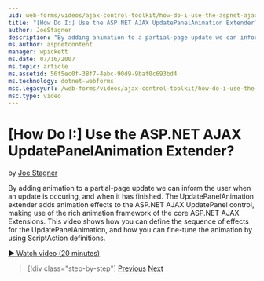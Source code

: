 ```yaml
---
uid: web-forms/videos/ajax-control-toolkit/how-do-i-use-the-aspnet-ajax-updatepanelanimation-extender
title: "[How Do I:] Use the ASP.NET AJAX UpdatePanelAnimation Extender? | Microsoft Docs"
author: JoeStagner
description: "By adding animation to a partial-page update we can inform the user when an update is occuring, and when it has finished. The UpdatePanelAnimation extender a..."
ms.author: aspnetcontent
manager: wpickett
ms.date: 07/16/2007
ms.topic: article
ms.assetid: 56f5ec0f-38f7-4ebc-90d9-9baf0c693bd4
ms.technology: dotnet-webforms
msc.legacyurl: /web-forms/videos/ajax-control-toolkit/how-do-i-use-the-aspnet-ajax-updatepanelanimation-extender
msc.type: video
---
```

[How Do I:] Use the ASP.NET AJAX UpdatePanelAnimation Extender?
====================
by [Joe Stagner](https://github.com/JoeStagner)

By adding animation to a partial-page update we can inform the user when an update is occuring, and when it has finished. The UpdatePanelAnimation extender adds animation effects to the ASP.NET AJAX UpdatePanel control, making use of the rich animation framework of the core ASP.NET AJAX Extensions. This video shows how you can define the sequence of effects for the UpdatePanelAnimation, and how you can fine-tune the animation by using ScriptAction definitions.

[&#9654; Watch video (20 minutes)](https://channel9.msdn.com/Blogs/ASP-NET-Site-Videos/how-do-i-use-the-aspnet-ajax-updatepanelanimation-extender)

> [!div class="step-by-step"]
> [Previous](how-do-i-use-the-aspnet-ajax-slideshow-extender.md)
> [Next](how-do-i-the-ajax-toolkit-reorder-control.md)
